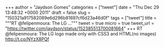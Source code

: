 
+++
author = "Jaydson Gomes"
categories = ["tweet"]
date = "Thu Dec 29 13:48:32 +0000 2011"
draft = false
slug = "150321a917582089e6d296b81697cf6d23a46d0f"
tags = ["tweet"]
title = """RT @felipenmoura: The LG ..."""
tweet = true
micro = true
tweet_url = "https://twitter.com/jaydson/status/152385513700081664"
+++
RT @felipenmoura: The LG logo made only with CSS3 and HTML(no images) http://t.co/NYzX8PQf
